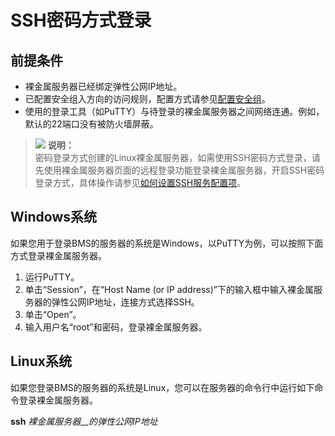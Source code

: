 # SSH密码方式登录<a name="zh-cn_topic_0053537015"></a>

## 前提条件<a name="section33044631113942"></a>

-   裸金属服务器已经绑定弹性公网IP地址。
-   已配置安全组入方向的访问规则，配置方式请参见[配置安全组](https://support.huaweicloud.com/usermanual-bms/zh-cn_topic_0028313245.html)。
-   使用的登录工具（如PuTTY）与待登录的裸金属服务器之间网络连通。例如，默认的22端口没有被防火墙屏蔽。

>![](public_sys-resources/icon-note.gif) **说明：**   
>密码登录方式创建的Linux裸金属服务器，如需使用SSH密码方式登录，请先使用裸金属服务器页面的远程登录功能登录裸金属服务器，开启SSH密码登录方式，具体操作请参见[如何设置SSH服务配置项](http://support.huaweicloud.com/faq-bms/bms_faq_0040.html)。  

## Windows系统<a name="section62238598113942"></a>

如果您用于登录BMS的服务器的系统是Windows，以PuTTY为例，可以按照下面方式登录裸金属服务器。

1.  运行PuTTY。
2.  单击“Session”，在“Host Name \(or IP address\)”下的输入框中输入裸金属服务器的弹性公网IP地址，连接方式选择SSH。
3.  单击“Open”。
4.  输入用户名“root”和密码，登录裸金属服务器。

## Linux系统<a name="section6934158113942"></a>

如果您登录BMS的服务器的系统是Linux，您可以在服务器的命令行中运行如下命令登录裸金属服务器。

**ssh** _裸金属服务器__的弹性公网IP地址_

